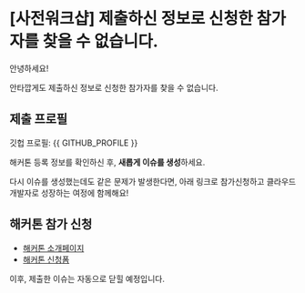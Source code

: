 # [사전워크샵] 제출하신 정보로 신청한 참가자를 찾을 수 없습니다.

안녕하세요!

안타깝게도 제출하신 정보로 신청한 참가자를 찾을 수 없습니다.

## 제출 프로필

깃헙 프로필: {{ GITHUB_PROFILE }}

해커톤 등록 정보를 확인하신 후, **새롭게 이슈를 생성**하세요.

다시 이슈를 생성했는데도 같은 문제가 발생한다면, 아래 링크로 참가신청하고 클라우드 개발자로 성장하는 여정에 함께해요!

## 해커톤 참가 신청

* [해커톤 소개페이지](https://hgrd.kr/hackathon)
* [해커톤 신청폼](https://hgrd.kr/hackathon-register)

이후, 제출한 이슈는 자동으로 닫힐 예정입니다.